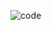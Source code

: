 ![code](https://user-images.githubusercontent.com/107192817/173275280-7fc11384-6d8c-4246-86ac-3fe85401a250.png)

<!---
jinxiang-sia/jinxiang-sia is a ✨ special ✨ repository because its `README.md` (this file) appears on your GitHub profile.
You can click the Preview link to take a look at your changes.
--->
